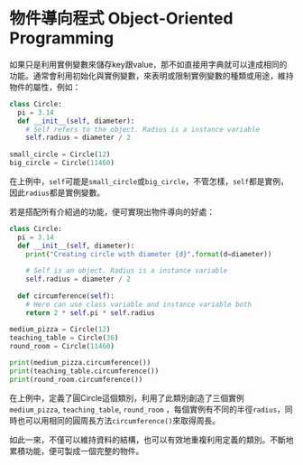 # 物件導向程式 Object-Oriented Programming

如果只是利用實例變數來儲存key跟value，那不如直接用字典就可以達成相同的功能。通常會利用初始化與實例變數，來表明或限制實例變數的種類或用途，維持物件的屬性，例如：

```python
class Circle:
  pi = 3.14
  def __init__(self, diameter):
    # Self refers to the object. Radius is a instance variable 
    self.radius = diameter / 2
  
small_circle = Circle(12)
big_circle = Circle(11460)
```

在上例中，`self`可能是`small_circle`或`big_circle`，不管怎樣，`self`都是實例，因此`radius`都是實例變數。

若是搭配所有介紹過的功能，便可實現出物件導向的好處：

```python
class Circle:
  pi = 3.14
  def __init__(self, diameter):
    print("Creating circle with diameter {d}".format(d=diameter))
    
    # Self is an object. Radius is a instance variable 
    self.radius = diameter / 2
    
  def circumference(self):
    # Here can use class variable and instance variable both
    return 2 * self.pi * self.radius
  
medium_pizza = Circle(12)
teaching_table = Circle(36)
round_room = Circle(11460)

print(medium_pizza.circumference())
print(teaching_table.circumference())
print(round_room.circumference())
```

在上例中，定義了圓Circle這個類別，利用了此類別創造了三個實例`medium_pizza`, `teaching_table`, `round_room` ，每個實例有不同的半徑`radius`，同時也可以用相同的圓周長方法`circumference()`來取得周長。

如此一來，不僅可以維持資料的結構，也可以有效地重複利用定義的類別。不斷地累積功能，便可製成一個完整的物件。


